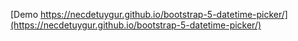 [Demo https://necdetuygur.github.io/bootstrap-5-datetime-picker/](https://necdetuygur.github.io/bootstrap-5-datetime-picker/)
